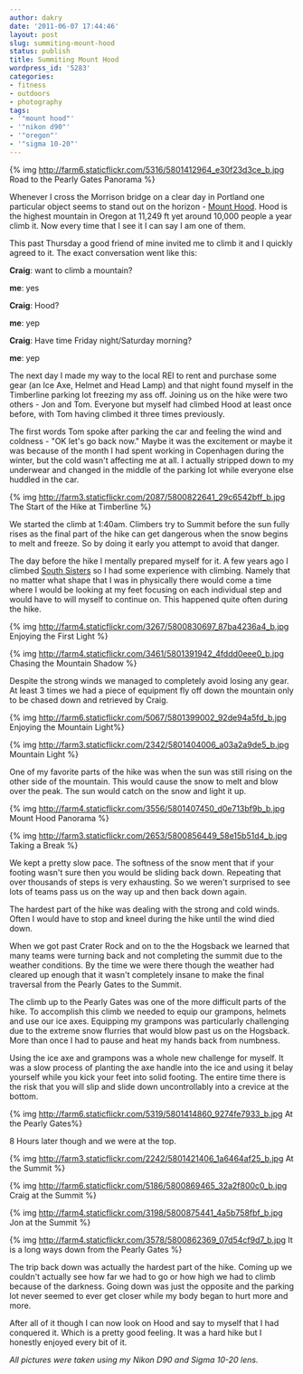 ```yaml
---
author: dakry
date: '2011-06-07 17:44:46'
layout: post
slug: summiting-mount-hood
status: publish
title: Summiting Mount Hood
wordpress_id: '5283'
categories:
- fitness
- outdoors
- photography
tags:
- '"mount hood"'
- '"nikon d90"'
- '"oregon"'
- '"sigma 10-20"'
---
```

{% img http://farm6.staticflickr.com/5316/5801412964_e30f23d3ce_b.jpg Road to the Pearly Gates Panorama %}

Whenever I cross the Morrison bridge on a clear day in Portland one particular
object seems to stand out on the horizon - [Mount Hood](http://en.wikipedia.org/wiki/Mount_Hood).
Hood is the highest mountain in Oregon at 11,249 ft yet around 10,000 people a year climb it. Now every
time that I see it I can say I am one of them.

This past Thursday a good friend of mine invited me to climb it and I quickly
agreed to it. The exact conversation went like this:

**Craig**: want to climb a mountain? 

**me**: yes 

**Craig**: Hood? 

**me**: yep 

**Craig**: Have time Friday night/Saturday morning?

**me**: yep  

The next day I made my way to the local REI to rent and purchase some gear (an
Ice Axe, Helmet and Head Lamp) and that night found myself in the Timberline
parking lot freezing my ass off. Joining us on the hike were two others - Jon
and Tom. Everyone but myself had climbed Hood at least once before, with Tom
having climbed it three times previously.

The first words Tom spoke after parking the car and feeling the wind and
coldness - "OK let's go back now." Maybe it was the excitement or maybe it was
because of the month I had spent working in Copenhagen during the winter, but
the cold wasn't affecting me at all. I actually stripped down to my underwear
and changed in the middle of the parking lot while everyone else huddled in
the car.

{% img http://farm3.staticflickr.com/2087/5800822641_29c6542bff_b.jpg The Start of the Hike at Timberline %}

We started the climb at 1:40am. Climbers try to Summit before the sun fully
rises as the final part of the hike can get dangerous when the snow begins to
melt and freeze. So by doing it early you attempt to avoid that danger.

The day before the hike I mentally prepared myself for it. A few years ago I
climbed [South Sisters](http://www.flickr.com/photos/zacharyz/sets/72157606145105082/) 
so I had some experience with climbing. Namely that no matter what shape that I was
in physically there would come a time where I would be looking at my feet
focusing on each individual step and would have to will myself to continue on.
This happened quite often during the hike.

{% img http://farm4.staticflickr.com/3267/5800830697_87ba4236a4_b.jpg Enjoying the First Light %}

{% img http://farm4.staticflickr.com/3461/5801391942_4fddd0eee0_b.jpg Chasing the Mountain Shadow %}

Despite the strong winds we managed to completely avoid losing any gear. At
least 3 times we had a piece of equipment fly off down the mountain only to be
chased down and retrieved by Craig.

{% img http://farm6.staticflickr.com/5067/5801399002_92de94a5fd_b.jpg Enjoying the Mountain Light%}

{% img http://farm3.staticflickr.com/2342/5801404006_a03a2a9de5_b.jpg Mountain Light %}

One of my favorite parts of the hike was when the sun was still rising on the
other side of the mountain. This would cause the snow to melt and blow over
the peak. The sun would catch on the snow and light it up.

{% img http://farm4.staticflickr.com/3556/5801407450_d0e713bf9b_b.jpg Mount Hood Panorama %}

{% img http://farm3.staticflickr.com/2653/5800856449_58e15b51d4_b.jpg Taking a Break %}

We kept a pretty slow pace. The softness of the snow ment that if your footing
wasn't sure then you would be sliding back down. Repeating that over thousands
of steps is very exhausting. So we weren't surprised to see lots of teams pass
us on the way up and then back down again.

The hardest part of the hike was dealing with the strong and cold winds. Often
I would have to stop and kneel during the hike until the wind died down.

When we got past Crater Rock and on to the the Hogsback we learned that many teams were turning back and not
completing the summit due to the weather conditions. By the time we were there
though the weather had cleared up enough that it wasn't completely insane to
make the final traversal from the Pearly Gates to the Summit.

The climb up to the Pearly Gates was one of the more difficult parts of the
hike. To accomplish this climb we needed to equip our grampons, helmets and
use our ice axes. Equipping my grampons was particularly challenging due to
the extreme snow flurries that would blow past us on the Hogsback. More than
once I had to pause and heat my hands back from numbness.

Using the ice axe and grampons was a whole new challenge for myself. It was a
slow process of planting the axe handle into the ice and using it belay
yourself while you kick your feet into solid footing. The entire time there is
the risk that you will slip and slide down uncontrollably into a crevice at
the bottom.

{% img http://farm6.staticflickr.com/5319/5801414860_9274fe7933_b.jpg At the Pearly Gates%}

8 Hours later though and we were at the top.

{% img http://farm3.staticflickr.com/2242/5801421406_1a6464af25_b.jpg At the Summit %}

{% img http://farm6.staticflickr.com/5186/5800869465_32a2f800c0_b.jpg Craig at the Summit %}

{% img http://farm4.staticflickr.com/3198/5800875441_4a5b758fbf_b.jpg Jon at the Summit %}

{% img http://farm4.staticflickr.com/3578/5800862369_07d54cf9d7_b.jpg It is a long ways down from the Pearly Gates %}

The trip back down was actually the hardest part of the hike. Coming up we
couldn't actually see how far we had to go or how high we had to climb because
of the darkness. Going down was just the opposite and the parking lot never
seemed to ever get closer while my body began to hurt more and more.

After all of it though I can now look on Hood and say to myself that I had
conquered it. Which is a pretty good feeling. It was a hard hike but I
honestly enjoyed every bit of it.

_All pictures were taken using my Nikon D90 and Sigma 10-20 lens._

